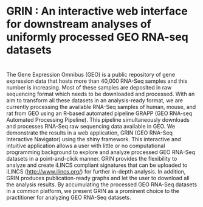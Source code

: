 # GRIN : An interactive web interface for downstream analyses of uniformly processed GEO RNA-seq datasets

#
The Gene Expression Omnibus (GEO) is a public repository of gene expression data that hosts more than 40,000 RNA-Seq samples 
and this number is increasing. Most of these samples are deposited in raw sequencing format which needs to be downloaded and processed. 
With an aim to transform all these datasets in an analysis-ready format, we are currently processing the available RNA-Seq samples of human,
 mouse, and rat from GEO using an R-based automated pipeline GRAPP (GEO RNA-seq Automated Processing Pipeline). This pipeline simultaneously downloads and processes RNA-Seq raw sequencing data 
 available in GEO. We demonstrate the results in a web application, GRIN (GEO RNA-Seq Interactive Navigator) using the shiny framework. 
 This interactive and intuitive application allows a user with little or no computational programming background to explore and 
 analyze processed GEO RNA-Seq datasets in a point-and-click manner. GRIN provides the flexibility to analyze and create iLINCS 
 compliant signatures that can be uploaded to iLINCS (http://www.ilincs.org/) for further in-depth analysis. In addition, GRIN produces publication-ready graphs 
 and let the user to download all the analysis results. By accumulating the processed GEO RNA-Seq datasets in a common platform, 
 we present GRIN as a prominent choice to the practitioner for analyzing GEO RNA-Seq datasets.